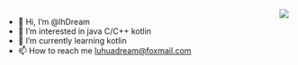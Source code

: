 <a href="https://github.com/lhDream">
    <img align="right" src="https://github-readme-stats.vercel.app/api?username=lhDream&show_icons=true&include_all_commits=true&theme=dracula&hide_border=true">
</a>

- 👋 Hi, I’m @lhDream
- 👀 I’m interested in java C/C++ kotlin
- 🌱 I’m currently learning kotlin
- 📫 How to reach me luhuadream@foxmail.com

<!---
- 💞️ I’m looking to collaborate on ...
lhDream/lhDream is a ✨ special ✨ repository because its `README.md` (this file) appears on your GitHub profile.
You can click the Preview link to take a look at your changes.
--->
